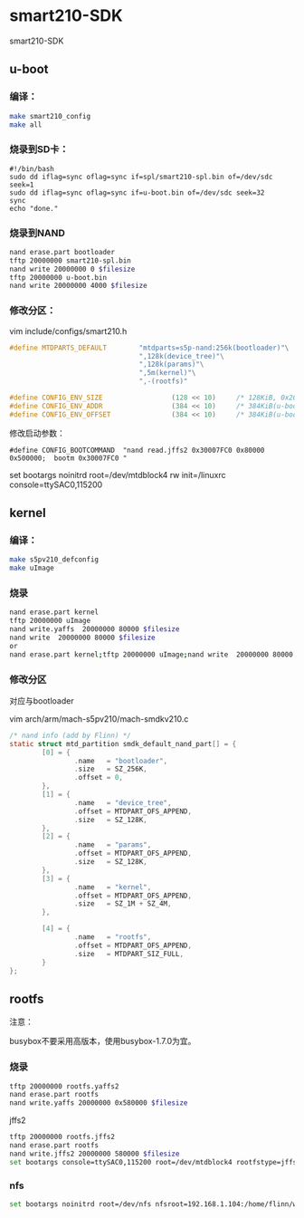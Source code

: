 # smart210-SDK
smart210-SDK



## u-boot

### 编译：

```bash
make smart210_config
make all
```

### 烧录到SD卡：

```shell
#!/bin/bash
sudo dd iflag=sync oflag=sync if=spl/smart210-spl.bin of=/dev/sdc seek=1
sudo dd iflag=sync oflag=sync if=u-boot.bin of=/dev/sdc seek=32
sync
echo "done."
```

### 烧录到NAND

```bash
nand erase.part bootloader
tftp 20000000 smart210-spl.bin
nand write 20000000 0 $filesize
tftp 20000000 u-boot.bin
nand write 20000000 4000 $filesize
```



### 修改分区：

vim include/configs/smart210.h

```c
#define MTDPARTS_DEFAULT        "mtdparts=s5p-nand:256k(bootloader)"\
                                ",128k(device_tree)"\
                                ",128k(params)"\
                                ",5m(kernel)"\
                                ",-(rootfs)"

#define CONFIG_ENV_SIZE                 (128 << 10)     /* 128KiB, 0x20000 */
#define CONFIG_ENV_ADDR                 (384 << 10)     /* 384KiB(u-boot + device_tree), 0x60000 */
#define CONFIG_ENV_OFFSET               (384 << 10)     /* 384KiB(u-boot + device_tree), 0x60000 */
```

修改启动参数：

```
#define CONFIG_BOOTCOMMAND	"nand read.jffs2 0x30007FC0 0x80000 0x500000;  bootm 0x30007FC0 "
```

set bootargs noinitrd root=/dev/mtdblock4 rw init=/linuxrc console=ttySAC0,115200

## kernel

### 编译：

```bash
make s5pv210_defconfig
make uImage
```

### 烧录

```bash
nand erase.part kernel
tftp 20000000 uImage
nand write.yaffs  20000000 80000 $filesize
nand write  20000000 80000 $filesize
or
nand erase.part kernel;tftp 20000000 uImage;nand write  20000000 80000 $filesize
```



### 修改分区

对应与bootloader

vim arch/arm/mach-s5pv210/mach-smdkv210.c

```c
/* nand info (add by Flinn) */
static struct mtd_partition smdk_default_nand_part[] = {
        [0] = {
                .name   = "bootloader",
                .size   = SZ_256K,
                .offset = 0,
        },
        [1] = {
                .name   = "device_tree",
                .offset = MTDPART_OFS_APPEND,
                .size   = SZ_128K,
        },
        [2] = {
                .name   = "params",
                .offset = MTDPART_OFS_APPEND,
                .size   = SZ_128K,
        },
        [3] = {
                .name   = "kernel",
                .offset = MTDPART_OFS_APPEND,
                .size   = SZ_1M + SZ_4M,
        },

        [4] = {
                .name   = "rootfs",
                .offset = MTDPART_OFS_APPEND,
                .size   = MTDPART_SIZ_FULL,
        }
};
```





## rootfs

注意：

busybox不要采用高版本，使用busybox-1.7.0为宜。

### 烧录

```bash
tftp 20000000 rootfs.yaffs2
nand erase.part rootfs
nand write.yaffs 20000000 0x580000 $filesize
```

jffs2

```bash
tftp 20000000 rootfs.jffs2
nand erase.part rootfs
nand write.jffs2 20000000 580000 $filesize
set bootargs console=ttySAC0,115200 root=/dev/mtdblock4 rootfstype=jffs2
```



### nfs

```bash
set bootargs noinitrd root=/dev/nfs nfsroot=192.168.1.104:/home/flinn/work/rootfs/fs_mini_mdev  ip=192.168.1.123:192.168.1.104:192.168.1.1:255.255.255.0::eth0:off init=/linuxrc console=ttySAC0，115200
```

